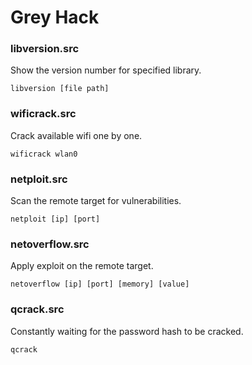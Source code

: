 # Grey Hack

### libversion.src

Show the version number for specified library.

```
libversion [file path]
```

### wificrack.src

Crack available wifi one by one.

```
wificrack wlan0
```

### netploit.src

Scan the remote target for vulnerabilities.

```
netploit [ip] [port]
```

### netoverflow.src

Apply exploit on the remote target.

```
netoverflow [ip] [port] [memory] [value]
```

### qcrack.src

Constantly waiting for the password hash to be cracked.

```
qcrack
```
